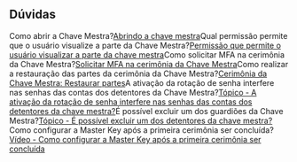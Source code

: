 ## Dúvidas

Como abrir a Chave Mestra?[Abrindo a chave mestra](https://community.senhasegura.io/t/opening-the-master-key/635)Qual permissão permite que o usuário visualize a parte da Chave Mestra?[Permissão que permite o usuário visualizar a parte da chave mestra](https://community.senhasegura.io/t/which-role-allows-the-user-to-view-the-master-key-part/674)Como solicitar MFA na cerimônia da Chave Mestra?[Solicitar MFA na cerimônia da Chave Mestra](https://community.senhasegura.io/t/request-mfa-at-the-master-key-ceremony/1103)Como realizar a restauração das partes da cerimônia da Chave Mestra?[Cerimônia da Chave Mestra: Restaurar partes](https://community.senhasegura.io/t/master-key-ceremony-parts-to-restore/1047)A ativação da rotação de senha interfere nas senhas das contas dos detentores da Chave Mestra?[Tópico \- A ativação da rotação de senha interfere nas senhas das contas dos detentores da chave mestra?](https://community.senhasegura.io/t/does-enabling-password-rotation-interfere-with-passwords-for-master-key-keepers-accounts/955)É possível excluir um dos guardiões da Chave Mestra?[Tópico \- É possível excluir um dos detentores da chave mestra?](https://community.senhasegura.io/t/is-it-possible-to-delete-one-of-the-master-key-keepers/827)Como configurar a Master Key após a primeira cerimônia ser concluída?[Vídeo \- Como configurar a Master Key após a primeira cerimônia ser concluída](https://community.senhasegura.io/t/como-configurar-a-masterkey-apos-a-primeira-cerimonia-concluida/193)